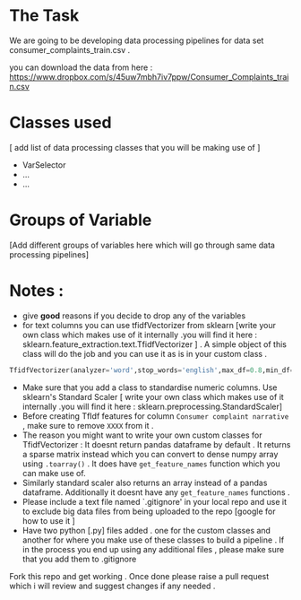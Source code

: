 # The Task 

We are going to be developing data processing pipelines for data set consumer_complaints_train.csv . 

you can download the data from here : https://www.dropbox.com/s/45uw7mbh7iv7ppw/Consumer_Complaints_train.csv

# Classes used 
[ add list of data processing classes that you will be making use of ]

* VarSelector 
* ...
* ...

# Groups of Variable 
[Add different groups of variables here which will go through same data processing pipelines]

# Notes : 

* give **good** reasons if you decide to drop any of the variables 
* for text columns you can use tfidfVectorizer from sklearn [write your own class which makes use of it internally .you will find it here : sklearn.feature_extraction.text.TfidfVectorizer ] . A simple object of this class will do the job and you can use it as is in your custom class .

```python
TfidfVectorizer(analyzer='word',stop_words='english',max_df=0.8,min_df=0.01,max_features=200)
```
* Make sure that you add a class to standardise numeric columns. Use sklearn's Standard Scaler [ write your own class which makes use of it internally .you will find it here : sklearn.preprocessing.StandardScaler] 
* Before creating TfIdf features for column `Consumer complaint narrative` , make sure to remove `XXXX` from it . 
* The reason you might want to write your own custom classes for TfidfVectorizer : It doesnt return pandas dataframe by default . It returns a sparse matrix instead which you can convert to dense numpy array using `.toarray()` . It does have `get_feature_names` function which you can make use of.
* Similarly standard scaler also returns an array instead of a pandas dataframe. Additionally it doesnt have any `get_feature_names` functions . 
* Please include a text file named `.gitignore' in your local repo and use it to exclude big data files from being uploaded to the repo [google for how to use it ]
* Have two python [.py] files added . one for the custom classes and another for where you make use of these classes to build a pipeline . If in the process you end up using any additional files , please make sure that you add them to .gitignore 

Fork this repo and get working . Once done please raise a pull request which i will review and suggest changes if any needed . 

